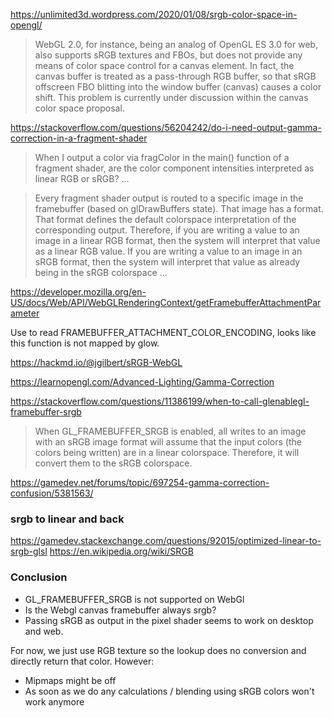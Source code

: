 https://unlimited3d.wordpress.com/2020/01/08/srgb-color-space-in-opengl/

> WebGL 2.0, for instance, being an analog of OpenGL ES 3.0 for web, also
> supports sRGB textures and FBOs, but does not provide any means of color space
> control for a canvas element. In fact, the canvas buffer is treated as a
> pass-through RGB buffer, so that sRGB offscreen FBO blitting into the window
> buffer (canvas) causes a color shift. This problem is currently under
> discussion
> within the canvas color space proposal.

https://stackoverflow.com/questions/56204242/do-i-need-output-gamma-correction-in-a-fragment-shader

> When I output a color via fragColor in the main() function of a fragment
> shader, are the color component intensities interpreted as linear RGB or
> sRGB? ...

> Every fragment shader output is routed to a specific image in the
> framebuffer (based on glDrawBuffers state). That image has a format. That
> format
> defines the default colorspace interpretation of the corresponding output.
> Therefore, if you are writing a value to an image in a linear RGB format, then
> the system will interpret that value as a linear RGB value. If you are writing
> a
> value to an image in an sRGB format, then the system will interpret that value
> as already being in the sRGB colorspace ...

https://developer.mozilla.org/en-US/docs/Web/API/WebGLRenderingContext/getFramebufferAttachmentParameter

Use to read FRAMEBUFFER_ATTACHMENT_COLOR_ENCODING, looks like this function is
not mapped by glow.

https://hackmd.io/@jgilbert/sRGB-WebGL

https://learnopengl.com/Advanced-Lighting/Gamma-Correction

https://stackoverflow.com/questions/11386199/when-to-call-glenablegl-framebuffer-srgb

> When GL_FRAMEBUFFER_SRGB is enabled, all writes to an image with an sRGB image
> format will assume that the input colors (the colors being written) are in a
> linear colorspace. Therefore, it will convert them to the sRGB colorspace.

https://gamedev.net/forums/topic/697254-gamma-correction-confusion/5381563/

### srgb to linear and back

https://gamedev.stackexchange.com/questions/92015/optimized-linear-to-srgb-glsl
https://en.wikipedia.org/wiki/SRGB

### Conclusion

- GL_FRAMEBUFFER_SRGB is not supported on WebGl
- Is the Webgl canvas framebuffer always srgb?
- Passing sRGB as output in the pixel shader seems to work on desktop and web.

For now, we just use RGB texture so the lookup does no conversion and directly
return that color. However:

- Mipmaps might be off
- As soon as we do any calculations / blending using sRGB colors won't work
  anymore

